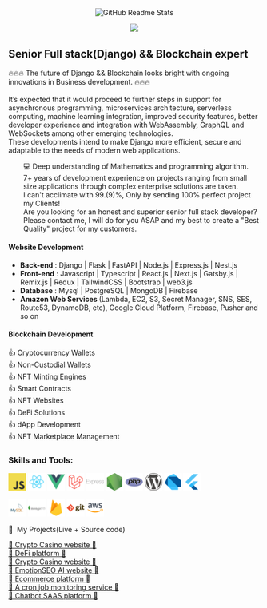 <p align="center">
    <img width="100px" src="https://res.cloudinary.com/anuraghazra/image/upload/v1594908242/logo_ccswme.svg" align="center" alt="GitHub Readme Stats" />
</p>
<p align="center">
    <img src="https://github-profile-trophy.vercel.app/?username=BTC415&row=3&column=7&theme=gruvbox&margin-w=15&margin-h=15" />
</p>

## Senior Full stack(Django) && Blockchain expert

🔥🔥🔥 The future of Django && Blockchain looks bright with ongoing innovations in Business development. 🔥🔥🔥 <br><br>
It’s expected that it would proceed to further steps in support for asynchronous programming, microservices architecture, serverless computing, machine learning integration, improved security features, better developer experience and integration with WebAssembly, GraphQL and WebSockets among other emerging technologies.<br>
These developments intend to make Django more efficient, secure and adaptable to the needs of modern web applications.
<p style = "margin-left: 30px">
💻 Deep understanding of Mathematics and programming algorithm.<br>
7+ years of development experience on projects ranging from small size applications through complex enterprise solutions are taken.<br>
I can't acclimate with 99.(9)%, Only by sending 100% perfect project my Clients!<br>
Are you looking for an honest and superior senior full stack developer?<br>
Please contact me, I will do for you ASAP and my best to create a "Best Quality" project for my customers.
</p>


#### Website Development
- <b>Back-end</b> : Django | Flask | FastAPI | Node.js | Express.js | Nest.js
- <b>Front-end</b> : Javascript | Typescript | React.js | Next.js | Gatsby.js | Remix.js | Redux | TailwindCSS | Bootstrap | web3.js 
- <b>Database</b> : Mysql | PostgreSQL | MongoDB | Firebase
- <b>Amazon Web Services </b> (Lambda, EC2, S3, Secret Manager, SNS, SES, Route53, DynamoDB, etc), Google Cloud Platform, Firebase, Pusher and so on
#### Blockchain Development
👍 Cryptocurrency Wallets <br>
👍 Non-Custodial Wallets<br>
👍 NFT Minting Engines<br>
👍 Smart Contracts<br>
👍 NFT Websites<br>
👍 DeFi Solutions<br>
👍 dApp Development<br>
👍 NFT Marketplace Management<br>

### Skills and Tools:

<code><img height="35" src="https://raw.githubusercontent.com/github/explore/80688e429a7d4ef2fca1e82350fe8e3517d3494d/topics/javascript/javascript.png"></code>
<code><img height="35" src="https://raw.githubusercontent.com/github/explore/80688e429a7d4ef2fca1e82350fe8e3517d3494d/topics/react/react.png"></code>
<code><img height="35" src="https://raw.githubusercontent.com/github/explore/80688e429a7d4ef2fca1e82350fe8e3517d3494d/topics/vue/vue.png"></code>
<code><img height="35" src="https://raw.githubusercontent.com/github/explore/80688e429a7d4ef2fca1e82350fe8e3517d3494d/topics/laravel/laravel.png"></code>
<code><img height="35" src="https://raw.githubusercontent.com/github/explore/80688e429a7d4ef2fca1e82350fe8e3517d3494d/topics/express/express.png"></code>
<code><img height="35" src="https://raw.githubusercontent.com/github/explore/80688e429a7d4ef2fca1e82350fe8e3517d3494d/topics/nodejs/nodejs.png"></code>
<code><img height="35" src="https://raw.githubusercontent.com/github/explore/80688e429a7d4ef2fca1e82350fe8e3517d3494d/topics/php/php.png"></code>
<code><img height="35" src="https://raw.githubusercontent.com/github/explore/80688e429a7d4ef2fca1e82350fe8e3517d3494d/topics/wordpress/wordpress.png"></code>
<code><img height="35" src="https://raw.githubusercontent.com/github/explore/80688e429a7d4ef2fca1e82350fe8e3517d3494d/topics/dart/dart.png"></code>
<code><img height="35" src="https://raw.githubusercontent.com/github/explore/80688e429a7d4ef2fca1e82350fe8e3517d3494d/topics/flutter/flutter.png"></code>

<code><img height="35" src="https://raw.githubusercontent.com/github/explore/80688e429a7d4ef2fca1e82350fe8e3517d3494d/topics/mysql/mysql.png"></code>
<code><img height="35" src="https://raw.githubusercontent.com/github/explore/80688e429a7d4ef2fca1e82350fe8e3517d3494d/topics/mongodb/mongodb.png"></code>
<code><img height="35" src="https://raw.githubusercontent.com/github/explore/80688e429a7d4ef2fca1e82350fe8e3517d3494d/topics/firebase/firebase.png"></code>
<code><img height="35" src="https://raw.githubusercontent.com/github/explore/80688e429a7d4ef2fca1e82350fe8e3517d3494d/topics/git/git.png"></code>
<code><img height="35" src="https://raw.githubusercontent.com/github/explore/80688e429a7d4ef2fca1e82350fe8e3517d3494d/topics/aws/aws.png"></code>


<p>
🔱 &nbsp;My Projects(Live + Source code) &nbsp;
</p>

<div>

  
 <a href="https://kira222.com">🌟 Crypto Casino website 🌟</a> <br>
  <a href="https://metablock.trade/">🌟 DeFi platform 🌟</a> <br>
 <a href="https://1win.com">🌟 Crypto Casino website 🌟</a> <br>
 <a href="#">🌟 EmotionSEO AI website 🌟</a><br>
 <a href="https://saleor.io">🌟 Ecommerce platform 🌟</a><br>
 <a href="https://healthchecks.io">🌟 A cron job monitoring service 🌟</a><br>
 <a href="https://presbot.com">🌟 Chatbot SAAS platform 🌟</a><br>

 

</div>

